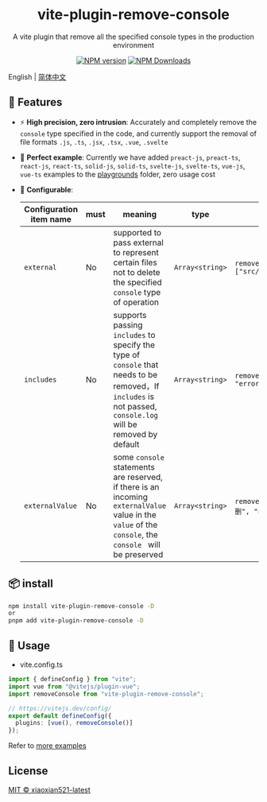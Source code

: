 <h1 align="center">vite-plugin-remove-console</h1>
<p align="center">A vite plugin that remove all the specified console types in the production environment</p>

<p align="center">
<a href="https://www.npmjs.com/package/vite-plugin-remove-console" target="__blank"><img src="https://img.shields.io/npm/v/vite-plugin-remove-console?color=a1b858&label=" alt="NPM version"></a>
<a href="https://www.npmjs.com/package/vite-plugin-remove-console" target="__blank"><img alt="NPM Downloads" src="https://img.shields.io/npm/dm/vite-plugin-remove-console?color=50a36f&label="></a>
</p>

English | [简体中文](./README.zh_CN.md)

## 🚀 Features

- ⚡ **High precision, zero intrusion**: Accurately and completely remove the `console` type specified in the code, and currently support the removal of file formats `.js`, `.ts`, `.jsx`, `.tsx`, `.vue`, `.svelte`
- 🧪 **Perfect example**: Currently we have added `preact-js`, `preact-ts`, `react-js`, `react-ts`, `solid-js`, `solid-ts`, `svelte-js`, `svelte-ts`, `vue-js`, `vue-ts` examples to the [playgrounds](https://github.com/xiaoxian521/vite-plugin-remove-console/tree/main/playgrounds) folder, zero usage cost
- 🦾 **Configurable**:

  | Configuration item name | must | meaning                                                                                                                                                      | type            | example                                                              |
  | ----------------------- | ---- | ------------------------------------------------------------------------------------------------------------------------------------------------------------ | --------------- | -------------------------------------------------------------------- |
  | `external`              | No   | supported to pass external to represent certain files not to delete the specified `console` type of operation                                                | `Array<string>` | `removeConsole({external: ["src/assets/iconfont/iconfont.js",...]})` |
  | `includes`              | No   | supports passing `includes` to specify the type of `console` that needs to be removed，If `includes` is not passed, `console.log` will be removed by default | `Array<string>` | `removeConsole({ includes: ["log", "warn", "error", "info", ...] })` |
  | `externalValue`         | No   | some `console` statements are reserved, if there is an incoming `externalValue` value in the `value` of the `console`, the `console ` will be preserved      | `Array<string>` | `removeConsole({ externalValue: ["这个不删", "noRemove", ...] })`    |

## 📦 install

```bash
npm install vite-plugin-remove-console -D
or
pnpm add vite-plugin-remove-console -D
```

## 🦄 Usage

- vite.config.ts

```ts
import { defineConfig } from "vite";
import vue from "@vitejs/plugin-vue";
import removeConsole from "vite-plugin-remove-console";

// https://vitejs.dev/config/
export default defineConfig({
  plugins: [vue(), removeConsole()]
});
```

Refer to [more examples](https://github.com/xiaoxian521/vite-plugin-remove-console/tree/main/playgrounds)

## License

[MIT © xiaoxian521-latest](./LICENSE)
